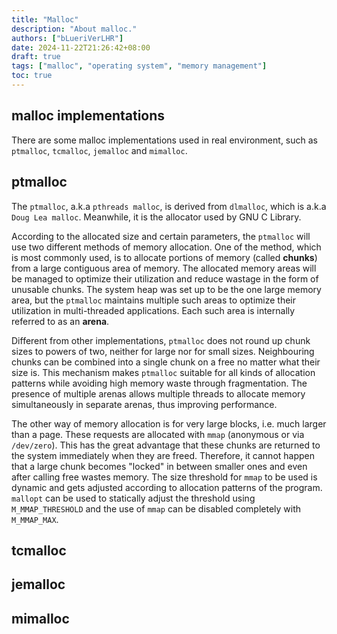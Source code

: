 ```yaml
---
title: "Malloc"
description: "About malloc."
authors: ["bLueriVerLHR"]
date: 2024-11-22T21:26:42+08:00
draft: true
tags: ["malloc", "operating system", "memory management"]
toc: true
---
```


## malloc implementations

There are some malloc implementations used in real environment, such as `ptmalloc`, `tcmalloc`, `jemalloc` and `mimalloc`.

## ptmalloc

<!--
from <https://www.gnu.org/software/libc/manual/html_node/The-GNU-Allocator.html>

The malloc implementation in the GNU C Library is derived from ptmalloc (pthreads malloc), which in turn is derived from dlmalloc (Doug Lea malloc). This malloc may allocate memory in two different ways depending on their size and certain parameters that may be controlled by users. The most common way is to allocate portions of memory (called chunks) from a large contiguous area of memory and manage these areas to optimize their use and reduce wastage in the form of unusable chunks. Traditionally the system heap was set up to be the one large memory area but the GNU C Library malloc implementation maintains multiple such areas to optimize their use in multi-threaded applications. Each such area is internally referred to as an arena.

As opposed to other versions, the malloc in the GNU C Library does not round up chunk sizes to powers of two, neither for large nor for small sizes. Neighboring chunks can be coalesced on a free no matter what their size is. This makes the implementation suitable for all kinds of allocation patterns without generally incurring high memory waste through fragmentation. The presence of multiple arenas allows multiple threads to allocate memory simultaneously in separate arenas, thus improving performance.

The other way of memory allocation is for very large blocks, i.e. much larger than a page. These requests are allocated with mmap (anonymous or via /dev/zero; see [Memory-mapped I/O](https://www.gnu.org/software/libc/manual/html_node/Memory_002dmapped-I_002fO.html)). This has the great advantage that these chunks are returned to the system immediately when they are freed. Therefore, it cannot happen that a large chunk becomes “locked” in between smaller ones and even after calling free wastes memory. The size threshold for mmap to be used is dynamic and gets adjusted according to allocation patterns of the program. mallopt can be used to statically adjust the threshold using M_MMAP_THRESHOLD and the use of mmap can be disabled completely with M_MMAP_MAX; see [Malloc Tunable Parameters](https://www.gnu.org/software/libc/manual/html_node/Malloc-Tunable-Parameters.html).

A more detailed technical description of the GNU Allocator is maintained in the GNU C Library wiki. See <https://sourceware.org/glibc/wiki/MallocInternals>.
-->

The `ptmalloc`, a.k.a `pthreads malloc`, is derived from `dlmalloc`, which is a.k.a `Doug Lea malloc`.
Meanwhile, it is the allocator used by GNU C Library.

According to the allocated size and certain parameters, the `ptmalloc` will use two different methods of memory allocation.
One of the method, which is most commonly used, is to allocate portions of memory (called **chunks**) from a large contiguous area of memory.
The allocated memory areas will be managed to optimize their utilization and reduce wastage in the form of unusable chunks.
The system heap was set up to be the one large memory area, but the `ptmalloc` maintains multiple such areas to optimize their utilization in multi-threaded applications.
Each such area is internally referred to as an **arena**.

Different from other implementations, `ptmalloc` does not round up chunk sizes to powers of two, neither for large nor for small sizes.
Neighbouring chunks can be combined into a single chunk on a free no matter what their size is.
This mechanism makes `ptmalloc` suitable for all kinds of allocation patterns while avoiding high memory waste through fragmentation.
The presence of multiple arenas allows multiple threads to allocate memory simultaneously in separate arenas, thus improving performance.

The other way of memory allocation is for very large blocks, i.e. much larger than a page.
These requests are allocated with `mmap` (anonymous or via `/dev/zero`).
This has the great advantage that these chunks are returned to the system immediately when they are freed.
Therefore, it cannot happen that a large chunk becomes "locked" in between smaller ones and even after calling free wastes memory.
The size threshold for `mmap` to be used is dynamic and gets adjusted according to allocation patterns of the program.
`mallopt` can be used to statically adjust the threshold using `M_MMAP_THRESHOLD` and the use of `mmap` can be disabled completely with `M_MMAP_MAX`.

## tcmalloc

## jemalloc

## mimalloc


